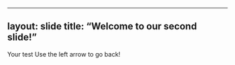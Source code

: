 
---
layout: slide
title: “Welcome to our second slide!”
---
Your test
Use the left arrow to go back!



